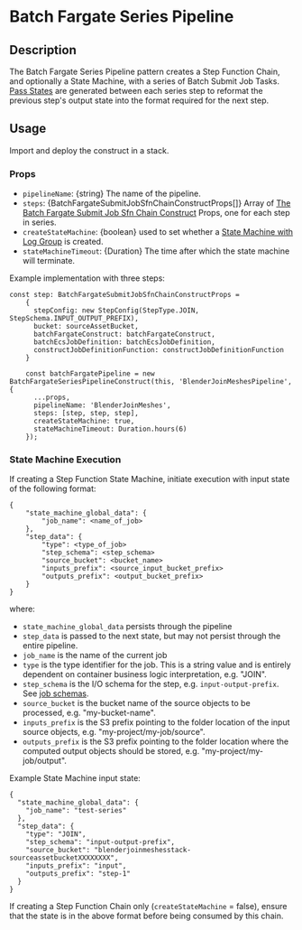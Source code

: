 # Batch Fargate Series Pipeline

## Description
The Batch Fargate Series Pipeline pattern creates a Step Function Chain, and optionally a State Machine, with a series of Batch Submit Job Tasks. [Pass States](https://docs.aws.amazon.com/step-functions/latest/dg/state-pass.html) are generated between each series step to reformat the previous step's output state into the format required for the next step.

## Usage
Import and deploy the construct in a stack. 

### Props

* `pipelineName`: {string} The name of the pipeline.
* `steps`: {BatchFargateSubmitJobSfnChainConstructProps[]} Array of [The Batch Fargate Submit Job Sfn Chain Construct](../../constructs/aws-batch-fargate-submit-job-sfn-chain/index.ts) Props, one for each step in series.
* `createStateMachine`: {boolean} used to set whether a [State Machine with Log Group](../../constructs/aws-state-machine-with-log-group-from-chain/index.ts) is created.
* `stateMachineTimeout`: {Duration} The time after which the state machine will terminate.

Example implementation with three steps:
```
const step: BatchFargateSubmitJobSfnChainConstructProps =
    {
      stepConfig: new StepConfig(StepType.JOIN, StepSchema.INPUT_OUTPUT_PREFIX),
      bucket: sourceAssetBucket,
      batchFargateConstruct: batchFargateConstruct,
      batchEcsJobDefinition: batchEcsJobDefinition,
      constructJobDefinitionFunction: constructJobDefinitionFunction
    }

    const batchFargatePipeline = new BatchFargateSeriesPipelineConstruct(this, 'BlenderJoinMeshesPipeline', {
      ...props,
      pipelineName: 'BlenderJoinMeshes',
      steps: [step, step, step],
      createStateMachine: true,
      stateMachineTimeout: Duration.hours(6)
    });
```

### State Machine Execution

If creating a Step Function State Machine, initiate execution with input state of the following format:
```
{
    "state_machine_global_data": {
        "job_name": <name_of_job>
    },
    "step_data": { 
        "type": <type_of_job>
        "step_schema": <step_schema>
        "source_bucket": <bucket_name>
        "inputs_prefix": <source_input_bucket_prefix>
        "outputs_prefix": <output_bucket_prefix>
    }
}
```

where:

* `state_machine_global_data` persists through the pipeline
* `step_data` is passed to the next state, but may not persist through the entire pipeline.
* `job_name` is the name of the current job
* `type` is the type identifier for the job. This is a string value and is entirely dependent on container business logic interpretation, e.g. "JOIN".
* `step_schema` is the I/O schema for the step, e.g. `input-output-prefix`. See [job schemas](../../constructs/core/job-schemas-lambda-layers/index.ts).
* `source_bucket` is the bucket name of the source objects to be processed, e.g. "my-bucket-name".
* `inputs_prefix` is the S3 prefix pointing to the folder location of the input source objects, e.g. "my-project/my-job/source".
* `outputs_prefix` is the S3 prefix pointing to the folder location where the computed output objects should be stored, e.g. "my-project/my-job/output".

Example State Machine input state:
```
{
  "state_machine_global_data": {
    "job_name": "test-series"
  },
  "step_data": {
    "type": "JOIN",
    "step_schema": "input-output-prefix",
    "source_bucket": "blenderjoinmeshesstack-sourceassetbucketXXXXXXXX",
    "inputs_prefix": "input",
    "outputs_prefix": "step-1"
  }
}
```

If creating a Step Function Chain only (`createStateMachine` = false), ensure that the state is in the above format before being consumed by this chain.